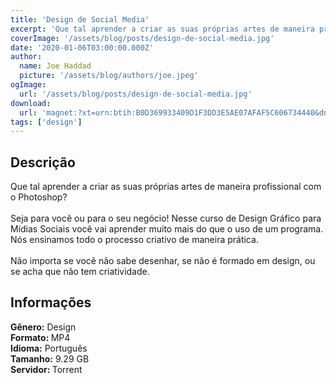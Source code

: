 ```yaml
---
title: 'Design de Social Media'
excerpt: 'Que tal aprender a criar as suas próprias artes de maneira profissional com o Photoshop?   Seja para você ou para o seu negócio! Nesse curso de Design Gráfico para Mídias Sociais você vai aprender muito mais do que o uso de um programa. Nós ensinamos todo o processo criativo de man'
coverImage: '/assets/blog/posts/design-de-social-media.jpg'
date: '2020-01-06T03:00:00.000Z'
author:
  name: Joe Haddad
  picture: '/assets/blog/authors/joe.jpeg'
ogImage:
  url: '/assets/blog/posts/design-de-social-media.jpg'
download:
  url: 'magnet:?xt=urn:btih:B0D369933409D1F3DD3E5AE07AFAF5C606734440&dn=Curso%20Design%20de%20Social%20Media&tr=udp%3a%2f%2ftracker.openbittorrent.com%3a1337%2fannounce&tr=udp%3a%2f%2ftracker.opentrackr.org%3a1337%2fannounce'
tags: ['design']
---
```

<h2>Descrição</h2>
<p></p><p>Que tal aprender a criar as suas próprias artes de maneira profissional com o Photoshop? <br/><br/>Seja para você ou para o seu negócio! Nesse curso de Design Gráfico para Mídias Sociais você vai aprender muito mais do que o uso de um programa. Nós ensinamos todo o processo criativo de maneira prática. <br/><br/>Não importa se você não sabe desenhar, se não é formado em design, ou se acha que não tem criatividade.</p><h2>Informações</h2><p><strong>Gênero:</strong> Design<br/><strong>Formato: </strong>MP4<br/><strong>Idioma:</strong> Português<br/><strong>Tamanho:</strong> 9.29 GB<br/><strong>Servidor: </strong>Torrent </p>